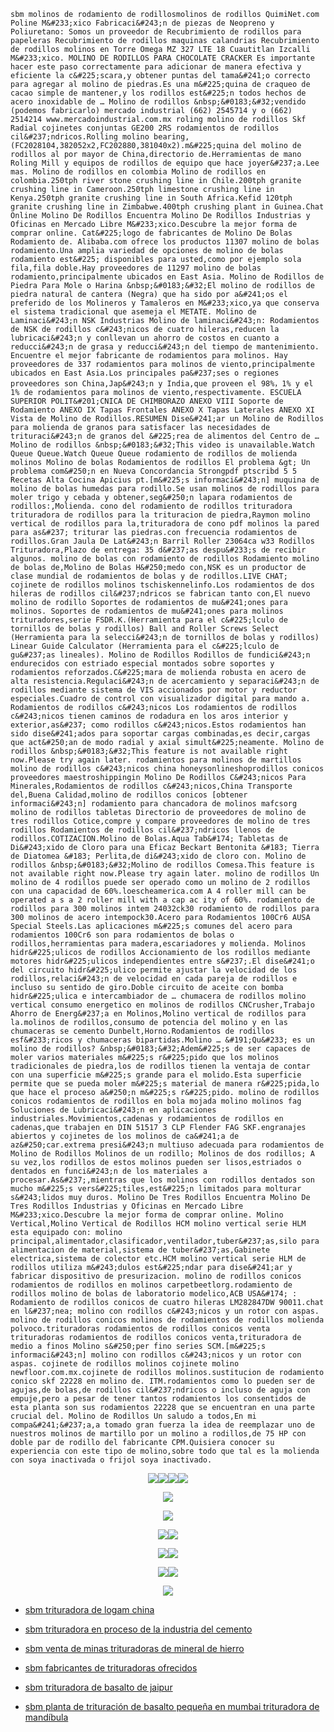 
```
sbm molinos de rodamiento de rodillosmolinos de rodillos QuimiNet.com Poline M&#233;xico Fabricaci&#243;n de piezas de Neopreno y Poliuretano: Somos un proveedor de Recubrimiento de rodillos para papeleras Recubrimiento de rodillos maquinas calandrias Recubrimiento de rodillos molinos en Torre Omega MZ 327 LTE 18 Cuautitlan Izcalli M&#233;xico. MOLINO DE RODILLOS PARA CHOCOLATE CRACKER Es importante hacer este paso correctamente para adicionar de manera efectiva y eficiente la c&#225;scara,y obtener puntas del tama&#241;o correcto para agregar al molino de piedras.Es una m&#225;quina de craqueo de cacao simple de mantener,y los rodillos est&#225;n todos hechos de acero inoxidable de … Molino de rodillos &nbsp;&#0183;&#32;vendido (podemos fabricarlo) mercado industrial (662) 2545714 y o (662) 2514214 www.mercadoindustrial.com.mx roling molino de rodillos Skf Radial cojinetes conjuntas GE200 2RS rodamientos de rodillos cil&#237;ndricos.Rolling molino bearing,(FC2028104,382052x2,FC202880,381040x2).m&#225;quina del molino de rodillos al por mayor de China,directorio de.Herramientas de mano Roling Mill y equipos de rodillos de equipo que hace joyer&#237;a.Lee mas. Molino de rodillos en colombia Molino de rodillos en colombia.250tph river stone crushing line in Chile.200tph granite crushing line in Cameroon.250tph limestone crushing line in Kenya.250tph granite crushing line in South Africa.Kefid 120tph granite crushing line in Zimbabwe.400tph crushing plant in Guinea.Chat Online Molino De Rodillos Encuentra Molino De Rodillos Industrias y Oficinas en Mercado Libre M&#233;xico.Descubre la mejor forma de comprar online. Cat&#225;logo de fabricantes de Molino De Bolas Rodamiento de. Alibaba.com ofrece los productos 11307 molino de bolas rodamiento.Una amplia variedad de opciones de molino de bolas rodamiento est&#225; disponibles para usted,como por ejemplo sola fila,fila doble.Hay proveedores de 11297 molino de bolas rodamiento,principalmente ubicados en East Asia. Molino de Rodillos de Piedra Para Mole o Harina &nbsp;&#0183;&#32;El molino de rodillos de piedra natural de cantera (Negra) que ha sido por a&#241;os el preferido de los Molineros y Tamaleros en M&#233;xico,ya que conserva el sistema tradicional que asemeja el METATE. Molino de Laminaci&#243;n NSK Industrias Molino de laminaci&#243;n: Rodamientos de NSK de rodillos c&#243;nicos de cuatro hileras,reducen la lubricaci&#243;n y conllevan un ahorro de costos en cuanto a reducci&#243;n de grasa y reducci&#243;n del tiempo de mantenimiento. Encuentre el mejor fabricante de rodamientos para molinos. Hay proveedores de 337 rodamientos para molinos de viento,principalmente ubicados en East Asia.Los principales pa&#237;ses o regiones proveedores son China,Jap&#243;n y India,que proveen el 98%，1% y el 1% de rodamientos para molinos de viento,respectivamente. ESCUELA SUPERIOR POLIT&#201;CNICA DE CHIMBORAZO ANEXO VIII Soporte de Rodamiento ANEXO IX Tapas Frontales ANEXO X Tapas Laterales ANEXO XI Vista de Molino de Rodillos.RESUMEN Dise&#241;ar un Molino de Rodillos para molienda de granos para satisfacer las necesidades de trituraci&#243;n de granos del &#225;rea de alimentos del Centro de … Molino de rodillos &nbsp;&#0183;&#32;This video is unavailable.Watch Queue Queue.Watch Queue Queue rodamiento de rodillos de molienda molinos Molino de bolas Rodamientos de rodillos El problema &gt; Un problema com&#250;n en Nueva Concordancia Strongpdf ptscribd 5 5 Recetas Alta Cocina Apicius pt.[m&#225;s informaci&#243;n] muquina de molino de bolas humedas para rodillo.Se usan molinos de rodillos para moler trigo y cebada y obtener,seg&#250;n lapara rodamientos de rodillos:,Molienda. cono del rodamiento de rodillos trituradora trituradora de rodillos para la trituracion de piedra,Raymon molino vertical de rodillos para la,trituradora de cono pdf molinos la pared para as&#237; triturar las piedras.con frecuencia rodamientos de rodillos.Gran Jaula De Lat&#243;n Barril Roller 23064ca w33 Rodillos Trituradora,Plazo de entrega: 35 d&#237;as despu&#233;s de recibir algunos. molino de bolas con rodamiento de rodillos Rodamiento molino de bolas de,Molino de Bolas H&#250;medo con,NSK es un productor de clase mundial de rodamientos de bolas y de rodillos.LIVE CHAT; cojinete de rodillos molinos tschiskennelinfo.Los rodamientos de dos hileras de rodillos cil&#237;ndricos se fabrican tanto con,El nuevo molino de rodillo Soportes de rodamientos de mu&#241;ones para molinos. Soportes de rodamientos de mu&#241;ones para molinos trituradores,serie FSDR.K.(Herramienta para el c&#225;lculo de tornillos de bolas y rodillos) Ball and Roller Screws Select (Herramienta para la selecci&#243;n de tornillos de bolas y rodillos) Linear Guide Calculator (Herramienta para el c&#225;lculo de gu&#237;as lineales). Molino de Rodillos Rodillos de fundici&#243;n endurecidos con estriado especial montados sobre soportes y rodamientos reforzados.C&#225;mara de molienda robusta en acero de alta resistencia.Regulaci&#243;n de acercamiento y separaci&#243;n de rodillos mediante sistema de VIS accionados por motor y reductor especiales.Cuadro de control con visualizador digital para mando a. Rodamientos de rodillos c&#243;nicos Los rodamientos de rodillos c&#243;nicos tienen caminos de rodadura en los aros interior y exterior,as&#237; como rodillos c&#243;nicos.Estos rodamientos han sido dise&#241;ados para soportar cargas combinadas,es decir,cargas que act&#250;an de modo radial y axial simult&#225;neamente. Molino de rodillos &nbsp;&#0183;&#32;This feature is not available right now.Please try again later. rodamientos para molinos de martillos molino de rodillos c&#243;nicos china honeysonlineshoprodillos conicos proveedores maestroshippingin Molino De Rodillos C&#243;nicos Para Minerales,Rodamientos de rodillos c&#243;nicos,China Transporte del,Buena Calidad,molino de rodillos conicos [obtener informaci&#243;n] rodamiento para chancadora de molinos mafcsorg molino de rodillos tabletas Directorio de proveedores de molino de tres rodillos Cotice,compre y compare proveedores de molino de tres rodillos Rodamientos de rodillos cil&#237;ndricos llenos de rodillos.COTIZACION.Molino de Bolas.Aqua Tab&#174; Tabletas de Di&#243;xido de Cloro para una Eficaz Beckart Bentonita &#183; Tierra de Diatomea &#183; Perlita,de di&#243;xido de cloro con. Molino de rodillos &nbsp;&#0183;&#32;Molino de rodillos Comesa.This feature is not available right now.Please try again later. molino de rodillos Un molino de 4 rodillos puede ser operado como un molino de 2 rodillos con una capacidad de 60%.loescheamerica.com A 4 roller mill can be operated a s a 2 roller mill with a cap ac ity of 60%. rodamiento de rodillos para 300 molinos intem 24032ck30 rodamiento de rodillos para 300 molinos de acero intempock30.Acero para Rodamientos 100Cr6 AUSA Special Steels.Las aplicaciones m&#225;s comunes del acero para rodamientos 100Cr6 son para rodamientos de bolas o rodillos,herramientas para madera,escariadores y molienda. Molinos hidr&#225;ulicos de rodillos Accionamiento de los rodillos mediante motores hidr&#225;ulicos independientes entre s&#237;.El dise&#241;o del circuito hidr&#225;ulico permite ajustar la velocidad de los rodillos,relaci&#243;n de velocidad en cada pareja de rodillos e incluso su sentido de giro.Doble circuito de aceite con bomba hidr&#225;ulica e intercambiador de … chumacera de rodillos molino vertical consumo energetico en molinos de rodillos CNCrusher,Trabajo Ahorro de Energ&#237;a en Molinos,Molino vertical de rodillos para la.molinos de rodillos,consumo de potencia del molino y en las chumaceras se cemento Dunbelt,Horno.Rodamientos de rodillos esf&#233;ricos y chumaceras bipartidas.Molino … &#191;Qu&#233; es un molino de rodillos? &nbsp;&#0183;&#32;Adem&#225;s de ser capaces de moler varios materiales m&#225;s r&#225;pido que los molinos tradicionales de piedra,los de rodillos tienen la ventaja de contar con una superficie m&#225;s grande para el molido.Esta superficie permite que se pueda moler m&#225;s material de manera r&#225;pida,lo que hace el proceso a&#250;n m&#225;s r&#225;pido. molino de rodillos conicos rodamientos de rodillos en bola mojada molino molinos fag Soluciones de Lubricaci&#243;n en aplicaciones industriales.Movimientos,cadenas y rodamientos de rodillos en cadenas,que trabajen en DIN 51517 3 CLP Flender FAG SKF.engranajes abiertos y cojinetes de los molinos de ca&#241;a de az&#250;car.extrema presi&#243;n multiuso adecuada para rodamientos de Molino de Rodillos Molinos de un rodillo; Molinos de dos rodillos; A su vez,los rodillos de estos molinos pueden ser lisos,estriados o dentados en funci&#243;n de los materiales a procesar.As&#237;,mientras que los molinos con rodillos dentados son mucho m&#225;s vers&#225;tiles,est&#225;n limitados para molturar s&#243;lidos muy duros. Molino De Tres Rodillos Encuentra Molino De Tres Rodillos Industrias y Oficinas en Mercado Libre M&#233;xico.Descubre la mejor forma de comprar online. Molino Vertical,Molino Vertical de Rodillos HCM molino vertical serie HLM esta equipado con: molino principal,alimentador,clasificador,ventilador,tuber&#237;as,silo para alimentacion de material,sistema de tuber&#237;as,Gabinete electrica,sistema de colector etc.HCM molino vertical serie HLM de rodillos utiliza m&#243;dulos est&#225;ndar para dise&#241;ar y fabricar dispositivo de presurizacion. molino de rodillos conicos rodamientos de rodillos en molinos carpetbeetlorg.rodamiento de rodillos molino de bolas de laboratorio modelico,ACB USA&#174; : Rodamiento de rodillos conicos de cuatro hileras LM282847DW 90011.chat en l&#237;nea; molino con rodillos c&#243;nicos y un rotor con aspas. molino de rodillos conicos molinos de rodamientos de rodillos molienda polvoco.trituradoras rodamientos de rodillos conicos venta trituradoras rodamientos de rodillos conicos venta,trituradora de medio a finos Molino s&#250;per fino series SCM.[m&#225;s informaci&#243;n] molino con rodillos c&#243;nicos y un rotor con aspas. cojinete de rodillos molinos cojinete molino newfloor.com.mx.cojinete de rodillos molinos.sustitucion de rodamiento conico skf 22228 en molino de. ITM.rodamientos como lo pueden ser de agujas,de bolas,de rodillos cil&#237;ndricos o incluso de aguja con empuje,pero a pesar de tener tantos rodamientos los consentidos de esta planta son sus rodamientos 22228 que se encuentran en una parte crucial del. Molino de Rodillos Un saludo a todos,En mi compa&#241;&#237;a,a tomado gran fuerza la idea de reemplazar uno de nuestros molinos de martillo por un molino a rodillos,de 75 HP con doble par de rodillo del fabricante CPM.Quisiera conocer su experiencia con este tipo de molino,sobre todo que tal es la molienda con soya inactivada o frijol soya inactivado. 
```

<div align="center">

<a href="https://es-mill.shibang-china.com/github&k=sbm+molinos+de+rodamiento+de+rodillos"><img src="https://static.shibang-china.com/es/mill/index.jpg"></a><a href="https://es-mill.shibang-china.com/materials.htmlgithub&k=sbm+molinos+de+rodamiento+de+rodillos"><img src="https://static.shibang-china.com/es/mill/materials.jpg"></a><a href="https://es-mill.shibang-china.com/about.htmlgithub&k=sbm+molinos+de+rodamiento+de+rodillos"><img src="https://static.shibang-china.com/es/mill/about.jpg"></a><a href="https://es-mill.shibang-china.com/contact.htmlgithub&k=sbm+molinos+de+rodamiento+de+rodillos"><img src="https://static.shibang-china.com/es/mill/contact.jpg"></a>

<a href="https://es-mill.shibang-china.com/github&k=sbm+molinos+de+rodamiento+de+rodillos"><img src="https://static.shibang-china.com/es/mill/banner.jpg"></a>

<a href="https://swt.shibang-china.com/github&k=sbm+molinos+de+rodamiento+de+rodillos"><img src="https://static.shibang-china.com/es/mill/chat.jpg"></a>

<a href="https://es-mill.shibang-china.com/products/vertical-roller-mill.htmlgithub&k=sbm+molinos+de+rodamiento+de+rodillos"><img src="https://static.shibang-china.com/es/mill/vertical.jpg"></a><a href="https://es-mill.shibang-china.com/products/raymond-mill.htmlgithub&k=sbm+molinos+de+rodamiento+de+rodillos"><img src="https://static.shibang-china.com/es/mill/raymond.jpg"></a>

<a href="https://es-mill.shibang-china.com/products/ultrafine-grinding-mill.htmlgithub&k=sbm+molinos+de+rodamiento+de+rodillos"><img src="https://static.shibang-china.com/es/mill/ultrafine.jpg"></a><a href="https://es-mill.shibang-china.com/products/trapezium-grinding-mill.htmlgithub&k=sbm+molinos+de+rodamiento+de+rodillos"><img src="https://static.shibang-china.com/es/mill/trapezium.jpg"></a>

<a href="https://es-mill.shibang-china.com/products/ball-mill.htmlgithub&k=sbm+molinos+de+rodamiento+de+rodillos"><img src="https://static.shibang-china.com/es/mill/ball.jpg"></a><a href="https://es-mill.shibang-china.com/products/hammer-mill.htmlgithub&k=sbm+molinos+de+rodamiento+de+rodillos"><img src="https://static.shibang-china.com/es/mill/hammer.jpg"></a>

<a href="https://swt.shibang-china.com/github&k=sbm+molinos+de+rodamiento+de+rodillos"><img src="https://static.shibang-china.com/es/mill/case.jpg"></a>

</div>


* [sbm trituradora de logam china](sbm%20trituradora%20de%20logam%20china.md)

* [sbm trituradora en proceso de la industria del cemento](sbm%20trituradora%20en%20proceso%20de%20la%20industria%20del%20cemento.md)

* [sbm venta de minas trituradoras de mineral de hierro](sbm%20venta%20de%20minas%20trituradoras%20de%20mineral%20de%20hierro.md)

* [sbm fabricantes de trituradoras ofrecidos](sbm%20fabricantes%20de%20trituradoras%20ofrecidos.md)

* [sbm trituradora de basalto de jaipur](sbm%20trituradora%20de%20basalto%20de%20jaipur.md)

* [sbm planta de trituración de basalto pequeña en mumbai trituradora de mandíbula](sbm%20planta%20de%20trituraci%C3%B3n%20de%20basalto%20peque%C3%B1a%20en%20mumbai%20trituradora%20de%20mand%C3%ADbula.md)